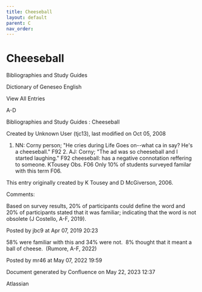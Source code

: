 ```yaml
---
title: Cheeseball
layout: default
parent: C
nav_order:
---
```


# Cheeseball

Bibliographies and Study Guides

Dictionary of Geneseo English

View All Entries

A-D

Bibliographies and Study Guides : Cheeseball

Created by  Unknown User (tjc13), last modified on Oct 05, 2008

1. NN: Corny person; &quot;He cries during Life Goes on--what ca in say? He's a cheeseball.&quot; F92 2. AJ: Corny; &quot;The ad was so cheeseball and I started laughing.&quot; F92 cheeseball: has a negative connotation reffering to someone. KTousey Obs. F06 Only 10% of students surveyed familar with this term F06.

This entry originally created by K Tousey and D McGiverson, 2006.

Comments:

Based on survey results, 20% of participants could define the word and 20% of participants stated that it was familiar; indicating that the word is not obsolete (J Costello, A-F, 2019).

Posted by jbc9 at Apr 07, 2019 20:23

58% were familiar with this and 34% were not.  8% thought that it meant a ball of cheese.  (Rumore, A-F, 2022)

Posted by mr46 at May 07, 2022 19:59

Document generated by Confluence on May 22, 2023 12:37

Atlassian
